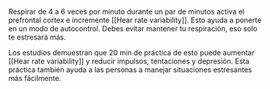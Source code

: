 Respirar de 4 a 6 veces por minuto durante un par de minutos activa el prefrontal cortex e incremente [[Hear rate variability]]. Esto ayuda a ponerte en un modo de autocontrol. Debes evitar mantener tu respiración, eso solo te estresará más.

Los estudios demuestran que 20 min de práctica de esto puede aumentar [[Hear rate variability]] y reducir impulsos, tentaciones y depresión. Esta práctica también ayuda a las personas a manejar situaciones estresantes más fácilmente.